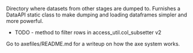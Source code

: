 Directory where datasets from other stages are dumped to.
Furnishes a DataAPI static class to make dumping and loading dataframes simpler and more powerful.

* TODO - method to filter rows in access_util.col_subsetter v2

Go to axefiles/README.md for a writeup on how the axe system works.

